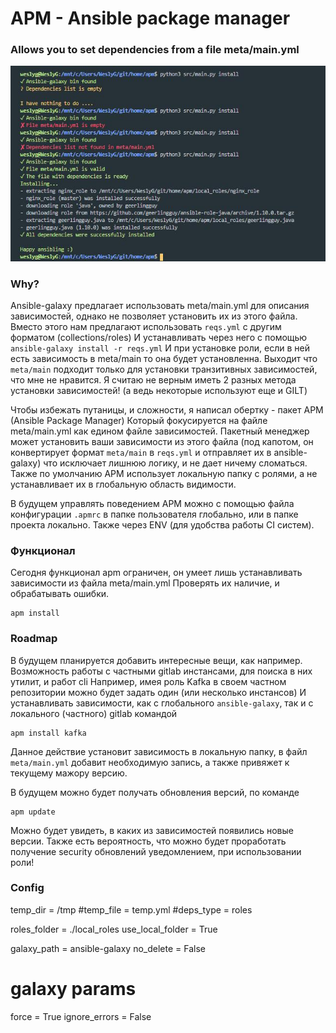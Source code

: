 # APM - Ansible package manager

### Allows you to set dependencies from a file meta/main.yml

![alt text](https://github.com/WeslyG/apm/blob/master/etc/screen.jpg?raw=true)


### Why?

Ansible-galaxy предлагает использовать meta/main.yml для описания зависимостей, однако не позволяет
установить их из этого файла. Вместо этого нам предлагают использовать `reqs.yml` с другим форматом (collections/roles)
И устанавливать через него с помощью `ansible-galaxy install -r reqs.yml`
И при установке роли, если в ней есть зависимость в meta/main то она будет установленна. Выходит
что `meta/main` подходит только для установки транзитивных зависимостей, что мне не нравится.
Я считаю не верным иметь 2 разных метода установки зависимостей! (а ведь некоторые используют еще и GILT)

Чтобы избежать путаницы, и сложности, я написал обертку -  пакет APM (Ansible Package Manager)
Который фокусируется на файле meta/main.yml как едином файле зависимостей.
Пакетный менеджер может установить ваши зависимости из этого файла (под капотом, он конвертирует формат `meta/main` в `reqs.yml` и отправляет
их в ansible-galaxy) что исключает лишнюю логику, и не дает ничему сломаться. Также по умолчанию APM использует
локальную папку с ролями, а не устанавливает их в глобальную область видимости.

В будущем управлять поведением APM можно с помощью файла конфигурации `.apmrc` в папке пользователя глобально, или в папке проекта локально.
Также через ENV (для удобства работы CI систем).

### Функционал

Сегодня функционал apm ограничен, он умеет лишь устанавливать зависимости из файла meta/main.yml
Проверять их наличие, и обрабатывать ошибки.

```
apm install
```

### Roadmap

В будущем планируется добавить интересные вещи, как например.
Возможность работы с частными gitlab инстансами, для поиска в них утилит, и работ cli
Например, имея роль Kafka в своем частном репозитории можно будет задать один (или несколько инстансов)
И устанавливать зависимости, как с глобального `ansible-galaxy`, так и с локального (частного) gitlab командой
```
apm install kafka
```
Данное действие установит зависимость в локальную папку, в файл `meta/main.yml` добавит необходимую запись, а также привяжет к текущему мажору версию.

В будущем можно будет получать обновления версий, по команде
```
apm update
```
Можно будет увидеть, в каких из зависимостей появились новые версии.
Также есть вероятность, что можно будет проработать получение security обновлений уведомлением, при использовании роли!


### Config

temp_dir = /tmp
#temp_file = temp.yml
#deps_type = roles

roles_folder = ./local_roles
use_local_folder = True

galaxy_path = ansible-galaxy
no_delete = False

# galaxy params
force = True
ignore_errors = False
